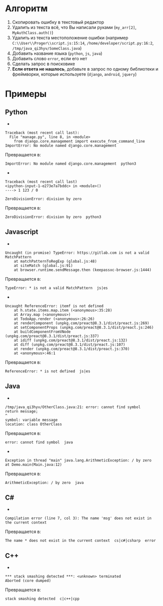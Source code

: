 # Алгоритм
1. Скопировать ошибку в текстовый редактор
2. Удалить из текста всё, что Вы написали руками (`my_arr[2]`, `MyAuthClass.auth()`)
3. Удалить из текста местоположение ошибки (например `C:\\User\\Proger\\script.js:15:14`, `/home/developer/script.py:16:2`, `/tmp/java_qi3hyv/SomeClass.java`)
4. Добавить название языка (`python`, `js`, `java`)
5. Добавить слово `error`, если его нет
5. Сделать запрос в поисковике
6. **Если ответа не нашлось**, добавьте в запрос по одному библиотеки и фреймворки, которые используете (`django`, `android`, `jquery`)

# Примеры

## Python
*
```
Traceback (most recent call last):
  File "manage.py", line 8, in <module>
    from django.core.management import execute_from_command_line
ImportError: No module named django.core.management
```
Превращается в:
```
ImportError: No module named django.core.management  python3
```
*
```
Traceback (most recent call last)
<ipython-input-1-e273e7a7bddc> in <module>()
----> 1 123 / 0

ZeroDivisionError: division by zero
```
Превращается в:
```
ZeroDivisionError: division by zero  python3
```
## Javascript
* 
```
Uncaught (in promise) TypeError: https://gitlab.com is not a valid MatchPattern
    at matchPatternToRegExp (global.js:48)
    at siteMatch (global.js:91)
    at browser.runtime.sendMessage.then (keepassxc-browser.js:1444)
```
Превращается в:
```
TypeError: * is not a valid MatchPattern  js|es
```

* 
```
Uncaught ReferenceError: itemf is not defined
    at h.state.items.map.item (<anonymous>:35:28)
    at Array.map (<anonymous>)
    at TodoApp.render (<anonymous>:26:26)
    at renderComponent (unpkg.com/preact@8.3.1/dist/preact.js:269)
    at setComponentProps (unpkg.com/preact@8.3.1/dist/preact.js:246)
    at buildComponentFromVNode (unpkg.com/preact@8.3.1/dist/preact.js:337)
    at idiff (unpkg.com/preact@8.3.1/dist/preact.js:132)
    at diff (unpkg.com/preact@8.3.1/dist/preact.js:107)
    at render (unpkg.com/preact@8.3.1/dist/preact.js:370)
    at <anonymous>:46:1
```
Превращается в:
```
ReferenceError: * is not defined  js|es
```

## Java
*
```
/tmp/java_qi3hyv/OtherClass.java:21: error: cannot find symbol 
return message; 
^ 
symbol: variable message 
location: class OtherClass 
```
Превращается в:
```
error: cannot find symbol  java
```
*
```
Exception in thread "main" java.lang.ArithmeticException: / by zero
at Demo.main(Main.java:12)
```
Превращается в:
```
ArithmeticException: / by zero  java
```
## C#
*
```
Compilation error (line 7, col 3): The name 'msg' does not exist in the current context 
```
Превращается в:
```
The name * does not exist in the current context  cs|c#|csharp  error
```
## C++
*
```
*** stack smashing detected ***: <unknown> terminated
Aborted (core dumped)
```
Превращается в:
```
stack smashing detected  c|c++|cpp
```
